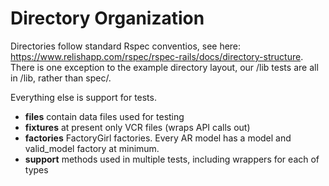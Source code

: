 Directory Organization
======================

Directories follow standard Rspec conventios, see here: https://www.relishapp.com/rspec/rspec-rails/docs/directory-structure. There is one exception to the example directory layout, our /lib tests are all in /lib, rather than spec/.

Everything else is support for tests.

* **files** contain data files used for testing
* **fixtures** at present only VCR files (wraps API calls out)
* **factories** FactoryGirl factories.  Every AR model has a model and valid_model factory at minimum.
* **support** methods used in multiple tests, including wrappers for each of types 
